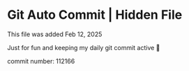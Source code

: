 # Git Auto Commit | Hidden File

This file was added Feb 12, 2025

Just for fun and keeping my daily git commit active 🤪

commit number: 112166
